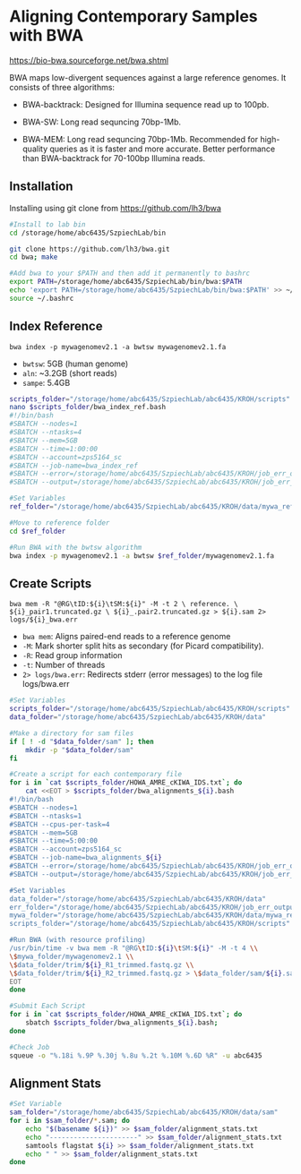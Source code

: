 # Aligning Contemporary Samples with BWA
https://bio-bwa.sourceforge.net/bwa.shtml

BWA maps low-divergent sequences against a large reference genomes. It consists of three algorithms: 
- BWA-backtrack: Designed for Illumina sequence read up to 100pb.

- BWA-SW: Long read sequncing 70bp-1Mb.

- BWA-MEM: Long read sequncing 70bp-1Mb. Recommended for high-quality queries as it is faster and more accurate. Better performance than BWA-backtrack for 70-100bp Illumina reads.

## Installation
Installing using git clone from https://github.com/lh3/bwa
```bash
#Install to lab bin
cd /storage/home/abc6435/SzpiechLab/bin

git clone https://github.com/lh3/bwa.git
cd bwa; make

#Add bwa to your $PATH and then add it permanently to bashrc
export PATH=/storage/home/abc6435/SzpiechLab/bin/bwa:$PATH
echo 'export PATH=/storage/home/abc6435/SzpiechLab/bin/bwa:$PATH' >> ~/.bashrc
source ~/.bashrc
```

## Index Reference
`bwa index -p mywagenomev2.1 -a bwtsw mywagenomev2.1.fa`
- `bwtsw`: 5GB (human genome)
- `aln`: ~3.2GB (short reads)
- `sampe`: 5.4GB

```bash
scripts_folder="/storage/home/abc6435/SzpiechLab/abc6435/KROH/scripts"
nano $scripts_folder/bwa_index_ref.bash
#!/bin/bash
#SBATCH --nodes=1
#SBATCH --ntasks=4
#SBATCH --mem=5GB
#SBATCH --time=1:00:00
#SBATCH --account=zps5164_sc
#SBATCH --job-name=bwa_index_ref
#SBATCH --error=/storage/home/abc6435/SzpiechLab/abc6435/KROH/job_err_output/%x.%j.out
#SBATCH --output=/storage/home/abc6435/SzpiechLab/abc6435/KROH/job_err_output/%x.%j.out

#Set Variables
ref_folder="/storage/home/abc6435/SzpiechLab/abc6435/KROH/data/mywa_ref/mywa_reference"

#Move to reference folder
cd $ref_folder

#Run BWA with the bwtsw algorithm
bwa index -p mywagenomev2.1 -a bwtsw $ref_folder/mywagenomev2.1.fa
```

## Create Scripts
`bwa mem -R "@RG\tID:${i}\tSM:${i}" -M -t 2 \
reference. \
${i}_pair1.truncated.gz \
${i}_.pair2.truncated.gz > ${i}.sam 2> logs/${i}_bwa.err`

- `bwa mem`: Aligns paired-end reads to a reference genome
- `-M`: Mark shorter split hits as secondary (for Picard compatibility).
- `-R`: Read group information
- `-t`: Number of threads
- `2> logs/bwa.err`: Redirects stderr (error messages) to the log file logs/bwa.err

```bash
#Set Variables
scripts_folder="/storage/home/abc6435/SzpiechLab/abc6435/KROH/scripts"
data_folder="/storage/home/abc6435/SzpiechLab/abc6435/KROH/data"

#Make a directory for sam files
if [ ! -d "$data_folder/sam" ]; then
    mkdir -p "$data_folder/sam"
fi

#Create a script for each contemporary file
for i in `cat $scripts_folder/HOWA_AMRE_cKIWA_IDS.txt`; do 
    cat <<EOT > $scripts_folder/bwa_alignments_${i}.bash
#!/bin/bash
#SBATCH --nodes=1
#SBATCH --ntasks=1
#SBATCH --cpus-per-task=4
#SBATCH --mem=5GB
#SBATCH --time=5:00:00
#SBATCH --account=zps5164_sc
#SBATCH --job-name=bwa_alignments_${i}
#SBATCH --error=/storage/home/abc6435/SzpiechLab/abc6435/KROH/job_err_output/%x.%j.out
#SBATCH --output=/storage/home/abc6435/SzpiechLab/abc6435/KROH/job_err_output/%x.%j.out

#Set Variables
data_folder="/storage/home/abc6435/SzpiechLab/abc6435/KROH/data"
err_folder="/storage/home/abc6435/SzpiechLab/abc6435/KROH/job_err_output"
mywa_folder="/storage/home/abc6435/SzpiechLab/abc6435/KROH/data/mywa_ref/mywa_reference"
scripts_folder="/storage/home/abc6435/SzpiechLab/abc6435/KROH/scripts"

#Run BWA (with resource profiling)
/usr/bin/time -v bwa mem -R "@RG\tID:${i}\tSM:${i}" -M -t 4 \\
\$mywa_folder/mywagenomev2.1 \\
\$data_folder/trim/${i}_R1_trimmed.fastq.gz \\
\$data_folder/trim/${i}_R2_trimmed.fastq.gz > \$data_folder/sam/${i}.sam 2> \$err_folder/${i}_bwa.err
EOT
done

#Submit Each Script
for i in `cat $scripts_folder/HOWA_AMRE_cKIWA_IDS.txt`; do
    sbatch $scripts_folder/bwa_alignments_${i}.bash;
done

#Check Job
squeue -o "%.18i %.9P %.30j %.8u %.2t %.10M %.6D %R" -u abc6435
```

## Alignment Stats
```bash
#Set Variable
sam_folder="/storage/home/abc6435/SzpiechLab/abc6435/KROH/data/sam"
for i in $sam_folder/*.sam; do
    echo "$(basename ${i})" >> $sam_folder/alignment_stats.txt
    echo "----------------------" >> $sam_folder/alignment_stats.txt
    samtools flagstat ${i} >> $sam_folder/alignment_stats.txt
    echo " " >> $sam_folder/alignment_stats.txt
done
```